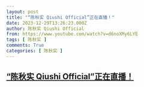 ```yaml
---
layout: post
title: "“陈秋实 Qiushi Official”正在直播！"
date: 2023-12-29T13:26:23.000Z
author: 陈秋实 Qiushi Official
from: https://www.youtube.com/watch?v=d6noXMy6LYE
tags: [ 陈秋实 ]
comments: True
categories: [ 陈秋实 ]
---
```

<!--1703856383000-->
[“陈秋实 Qiushi Official”正在直播！](https://www.youtube.com/watch?v=d6noXMy6LYE)
------

<div>

</div>
